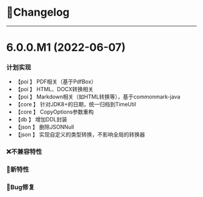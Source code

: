 
# 🚀Changelog

-------------------------------------------------------------------------------------------------------------

# 6.0.0.M1 (2022-06-07)

### 计划实现
* 【poi    】     PDF相关（基于PdfBox）
* 【poi    】     HTML、DOCX转换相关
* 【poi    】     Markdown相关（如HTML转换等），基于commonmark-java
* 【core   】     针对JDK8+的日期，统一归档到TimeUtil
* 【core   】     CopyOptions参数重构
* 【db     】     增加DDL封装
* 【json   】     删除JSONNull
* 【json   】     实现自定义的类型转换，不影响全局的转换器

### ❌不兼容特性

### 🐣新特性

### 🐞Bug修复